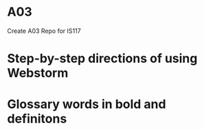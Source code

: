 # A03
Create A03 Repo for IS117 
# Step-by-step directions of using Webstorm
# Glossary words in bold and definitons 


